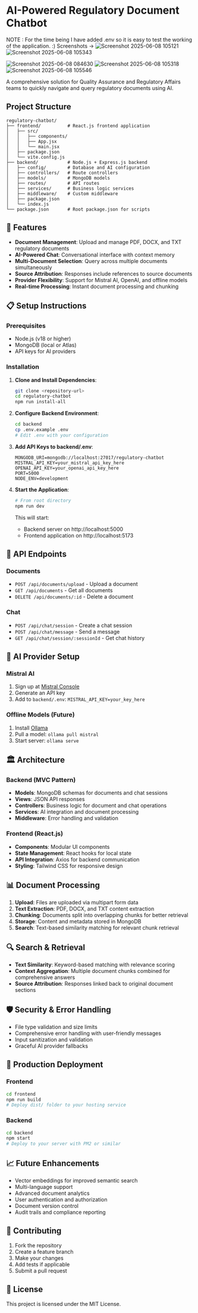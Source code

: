 # AI-Powered Regulatory Document Chatbot
NOTE : For the time being I have added .env so it is easy to test the working of the application. :)
Screenshots ->
![Screenshot 2025-06-08 105121](https://github.com/user-attachments/assets/25c18cfb-caa5-4098-ab6d-e849b28376b5)
![Screenshot 2025-06-08 105343](https://github.com/user-attachments/assets/3f84dc92-21d6-4707-997a-b7e81ea5122e)
 
![Screenshot 2025-06-08 084630](https://github.com/user-attachments/assets/c833aff2-ccc4-4809-8a3b-da65e707983f)
![Screenshot 2025-06-08 105318](https://github.com/user-attachments/assets/f9734608-cc6e-4be7-b48c-5936ec320706)
![Screenshot 2025-06-08 105546](https://github.com/user-attachments/assets/6905f795-3a32-4aae-b334-eddeeef003d6)


A comprehensive solution for Quality Assurance and Regulatory Affairs teams to quickly navigate and query regulatory documents using AI.

##  Project Structure

```
regulatory-chatbot/
├── frontend/          # React.js frontend application
│   ├── src/
│   │   ├── components/
│   │   ├── App.jsx
│   │   └── main.jsx
│   ├── package.json
│   └── vite.config.js
├── backend/           # Node.js + Express.js backend
│   ├── config/        # Database and AI configuration
│   ├── controllers/   # Route controllers
│   ├── models/        # MongoDB models
│   ├── routes/        # API routes
│   ├── services/      # Business logic services
│   ├── middleware/    # Custom middleware
│   ├── package.json
│   └── index.js
└── package.json       # Root package.json for scripts
```

## 🚀 Features

- **Document Management**: Upload and manage PDF, DOCX, and TXT regulatory documents
- **AI-Powered Chat**: Conversational interface with context memory
- **Multi-Document Selection**: Query across multiple documents simultaneously
- **Source Attribution**: Responses include references to source documents
- **Provider Flexibility**: Support for Mistral AI, OpenAI, and offline models
- **Real-time Processing**: Instant document processing and chunking

## 📋 Setup Instructions

### Prerequisites
- Node.js (v18 or higher)
- MongoDB (local or Atlas)
- API keys for AI providers

### Installation

1. **Clone and Install Dependencies**:
   ```bash
   git clone <repository-url>
   cd regulatory-chatbot
   npm run install-all
   ```

2. **Configure Backend Environment**:
   ```bash
   cd backend
   cp .env.example .env
   # Edit .env with your configuration
   ```

3. **Add API Keys to backend/.env**:
   ```env
   MONGODB_URI=mongodb://localhost:27017/regulatory-chatbot
   MISTRAL_API_KEY=your_mistral_api_key_here
   OPENAI_API_KEY=your_openai_api_key_here
   PORT=5000
   NODE_ENV=development
   ```

4. **Start the Application**:
   ```bash
   # From root directory
   npm run dev
   ```

   This will start:
   - Backend server on http://localhost:5000
   - Frontend application on http://localhost:5173

## 🔧 API Endpoints

### Documents
- `POST /api/documents/upload` - Upload a document
- `GET /api/documents` - Get all documents
- `DELETE /api/documents/:id` - Delete a document

### Chat
- `POST /api/chat/session` - Create a chat session
- `POST /api/chat/message` - Send a message
- `GET /api/chat/session/:sessionId` - Get chat history

## 🤖 AI Provider Setup

### Mistral AI
1. Sign up at [Mistral Console](https://console.mistral.ai/)
2. Generate an API key
3. Add to `backend/.env`: `MISTRAL_API_KEY=your_key_here`

### Offline Models (Future)
1. Install [Ollama](https://ollama.ai/)
2. Pull a model: `ollama pull mistral`
3. Start server: `ollama serve`

## 🏛️ Architecture

### Backend (MVC Pattern)
- **Models**: MongoDB schemas for documents and chat sessions
- **Views**: JSON API responses
- **Controllers**: Business logic for document and chat operations
- **Services**: AI integration and document processing
- **Middleware**: Error handling and validation

### Frontend (React.js)
- **Components**: Modular UI components
- **State Management**: React hooks for local state
- **API Integration**: Axios for backend communication
- **Styling**: Tailwind CSS for responsive design

## 📊 Document Processing

1. **Upload**: Files are uploaded via multipart form data
2. **Text Extraction**: PDF, DOCX, and TXT content extraction
3. **Chunking**: Documents split into overlapping chunks for better retrieval
4. **Storage**: Content and metadata stored in MongoDB
5. **Search**: Text-based similarity matching for relevant chunk retrieval

## 🔍 Search & Retrieval

- **Text Similarity**: Keyword-based matching with relevance scoring
- **Context Aggregation**: Multiple document chunks combined for comprehensive answers
- **Source Attribution**: Responses linked back to original document sections

## 🛡️ Security & Error Handling

- File type validation and size limits
- Comprehensive error handling with user-friendly messages
- Input sanitization and validation
- Graceful AI provider fallbacks

## 🚀 Production Deployment

### Frontend
```bash
cd frontend
npm run build
# Deploy dist/ folder to your hosting service
```

### Backend
```bash
cd backend
npm start
# Deploy to your server with PM2 or similar
```

## 📈 Future Enhancements

- Vector embeddings for improved semantic search
- Multi-language support
- Advanced document analytics
- User authentication and authorization
- Document version control
- Audit trails and compliance reporting

## 🤝 Contributing

1. Fork the repository
2. Create a feature branch
3. Make your changes
4. Add tests if applicable
5. Submit a pull request

## 📄 License

This project is licensed under the MIT License.
